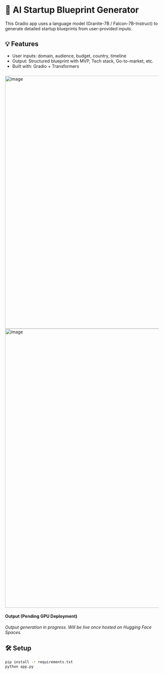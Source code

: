 
# 🚀 AI Startup Blueprint Generator

This Gradio app uses a language model (Granite-7B / Falcon-7B-Instruct) to generate detailed startup blueprints from user-provided inputs.

## 💡 Features
- User inputs: domain, audience, budget, country, timeline
- Output: Structured blueprint with MVP, Tech stack, Go-to-market, etc.
- Built with: Gradio + Transformers

###
<img width="1879" height="829" alt="image" src="https://github.com/user-attachments/assets/e6a6ac40-4f70-4544-ac49-314431562493" />
<img width="1304" height="915" alt="image" src="https://github.com/user-attachments/assets/6d1c4a7d-c663-4a37-b118-2faae7d249b2" />




#### Output (Pending GPU Deployment)
_Output generation in progress. Will be live once hosted on Hugging Face Spaces._

## 🛠️ Setup
```bash
pip install -r requirements.txt
python app.py

